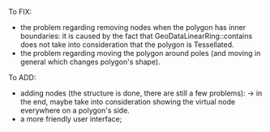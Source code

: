 To FIX:
- the problem regarding removing nodes when the polygon has inner boundaries: it
  is caused by the fact that GeoDataLinearRing::contains does not take into
  consideration that the polygon is Tessellated.
- the problem regarding moving the polygon around poles (and moving in general
  which changes polygon's shape).

To ADD:

- adding nodes (the structure is done, there are still a few problems):
    -> in the end, maybe take into consideration showing the virtual node
    everywhere on a polygon's side.
- a more friendly user interface;
